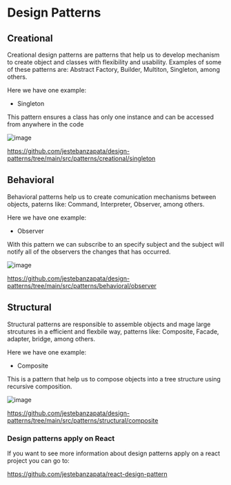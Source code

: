 # Design Patterns

## Creational

Creational design patterns are patterns that help us to develop mechanism to create object and classes with flexibility and usability. Examples of some of these patterns are: Abstract Factory, Builder, Multiton, Singleton, among others.

Here we have one example:

- Singleton

This pattern ensures a class has only one instance and can be accessed from anywhere in the code

![image](https://user-images.githubusercontent.com/1307874/206274655-25aea927-5423-48ba-b666-be1b8854f645.png)

https://github.com/jestebanzapata/design-patterns/tree/main/src/patterns/creational/singleton

## Behavioral

Behavioral patterns help us to create comunication mechanisms between objects, paterns like: Command, Interpreter, Observer, among others.

Here we have one example:

- Observer

With this pattern we can subscribe to an specify subject and the subject will notify all of the observers the changes that has occurred.

![image](https://user-images.githubusercontent.com/1307874/206271963-c0a43c93-c827-430f-b2da-adb7c3a96963.png)

https://github.com/jestebanzapata/design-patterns/tree/main/src/patterns/behavioral/observer

## Structural

Structural patterns are responsible to assemble objects and mage large strcutures in a efficient and flexbile way, patterns like: Composite, Facade, adapter, bridge, among others.

Here we have one example:

- Composite

This is a pattern that help us to compose objects into a tree structure using recursive composition.

![image](https://user-images.githubusercontent.com/1307874/206277701-5935b31a-a580-4c98-9c90-9386b0ceb29c.png)

https://github.com/jestebanzapata/design-patterns/tree/main/src/patterns/structural/composite

### Design patterns apply on React

If you want to see more information about design patterns apply on a react project you can go to:

https://github.com/jestebanzapata/react-design-pattern


